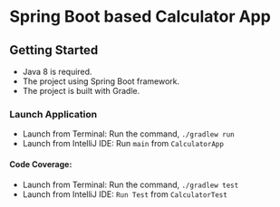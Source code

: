 # Spring Boot based Calculator App

## Getting Started
*   Java 8 is required.
*   The project using Spring Boot framework.
*   The project is built with Gradle.

### Launch Application
*   Launch from Terminal: Run the command, `./gradlew run`
*   Launch from IntelliJ IDE: Run `main` from `CalculatorApp`
 
#### Code Coverage:
*   Launch from Terminal: Run the command, `./gradlew test`
*   Launch from IntelliJ IDE: `Run Test` from `CalculatorTest`

